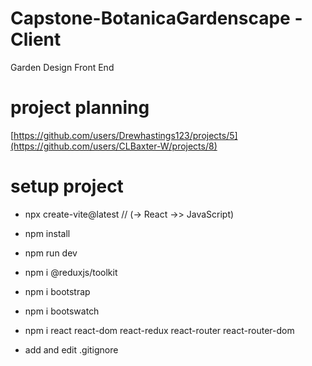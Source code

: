# Capstone-BotanicaGardenscape - Client

Garden Design Front End

# project planning

[https://github.com/users/Drewhastings123/projects/5](https://github.com/users/CLBaxter-W/projects/8)

# setup project
* npx create-vite@latest  // (-> React ->> JavaScript)
* npm install
* npm run dev

* npm i @reduxjs/toolkit
* npm i bootstrap
* npm i bootswatch
* npm i react react-dom react-redux react-router react-router-dom

* add and edit .gitignore


